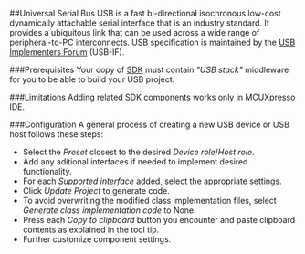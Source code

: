 ##Universal Serial Bus
USB is a fast bi-directional isochronous low-cost dynamically attachable serial interface that is an industry standard.
It provides a ubiquitous link that can be used across a wide range of peripheral-to-PC interconnects.
USB specification is maintained by the [USB Implementers Forum](https://www.usb.org/) (USB-IF).

###Prerequisites
Your copy of [SDK](http://kex-stage.freescale.net/en/welcome) must contain *"USB stack"* middleware for you to be able to build your USB project.

###Limitations
Adding related SDK components works only in MCUXpresso IDE.

###Configuration
A general process of creating a new USB device or USB host follows these steps:
* Select the *Preset* closest to the desired *Device role*/*Host role*.
* Add any aditional interfaces if needed to implement desired functionality.
* For each *Supported interface* added, select the appropriate settings.
* Click *Update Project* to generate code.
* To avoid overwriting the modified class implementation files, select *Generate class implementation code* to None.
* Press each *Copy to clipboard* button you encounter and paste clipboard contents as explained in the tool tip.
* Further customize component settings.